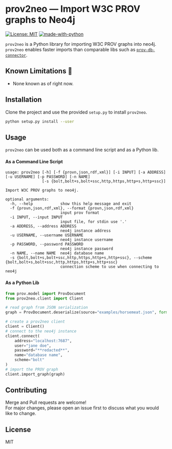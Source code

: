 # prov2neo — Import W3C PROV graphs to Neo4j

[![License: MIT](https://img.shields.io/github/license/dlr-sc/gitlab2prov?label=License)](https://opensource.org/licenses/MIT) [![made-with-python](https://img.shields.io/badge/Made%20with-Python-1f425f.svg)](https://www.python.org/)

`prov2neo` is a Python library for importing W3C PROV graphs into neo4j.  
`prov2neo` enables faster imports than comparable libs such as [`prov-db-connector`](https://github.com/DLR-SC/prov-db-connector).

## Known Limitations :traffic_light:
- None known as of right now.

## Installation

Clone the project and use the provided `setup.py` to install `prov2neo`.

```bash
python setup.py install --user
```

## Usage

`prov2neo` can be used both as a command line script and as a Python lib.

#### As a Command Line Script
```
usage: prov2neo [-h] [-f {provn,json,rdf,xml}] [-i INPUT] [-a ADDRESS] [-u USERNAME] [-p PASSWORD] [-n NAME]
                [-s {bolt,bolt+s,bolt+ssc,http,https,http+s,http+ssc}]

Import W3C PROV graphs to neo4j.

optional arguments:
  -h, --help            show this help message and exit
  -f {provn,json,rdf,xml}, --format {provn,json,rdf,xml}
                        input prov format
  -i INPUT, --input INPUT
                        input file, for stdin use '.'
  -a ADDRESS, --address ADDRESS
                        neo4j instance address
  -u USERNAME, --username USERNAME
                        neo4j instance username
  -p PASSWORD, --password PASSWORD
                        neo4j instance password
  -n NAME, --name NAME  neo4j database name
  -s {bolt,bolt+s,bolt+ssc,http,https,http+s,http+ssc}, --scheme {bolt,bolt+s,bolt+ssc,http,https,http+s,http+ssc}
                        connection scheme to use when connecting to neo4j
```

#### As a Python Lib
```python
from prov.model import ProvDocument
from prov2neo.client import Client

# read graph from JSON serialization
graph = ProvDocument.deserialize(source="examples/horsemeat.json", format="json")

# create a prov2neo client
client = Client()
# connect to the neo4j instance
client.connect(
    address="localhost:7687",
    user="jane doe",
    password="**redacted**",
    name="database name",
    scheme="bolt"
)
# import the PROV graph
client.import_graph(graph)
```

## Contributing
Merge and Pull requests are welcome!  
For major changes, please open an issue first to discuss what you would like to change.

## License
MIT
